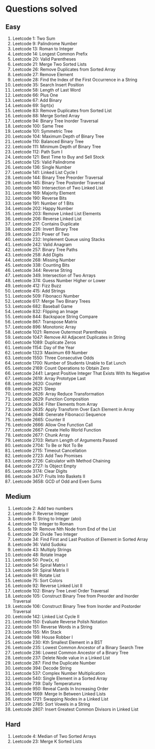 # Questions solved

## Easy

1. Leetcode 1: Two Sum
2. Leetcode 9: Palindrome Number
3. Leetcode 13: Roman to Integer
4. Leetcode 14: Longest Common Prefix
5. Leetcode 20: Valid Parentheses
6. Leetcode 21: Merge Two Sorted Lists
7. Leetcode 26: Remove Duplicates from Sorted Array
8. Leetcode 27: Remove Element
9. Leetcode 28: Find the Index of the First Occurrence in a String
10. Leetcode 35: Search Insert Position
11. Leetcode 58: Length of Last Word
12. Leetcode 66: Plus One
13. Leetcode 67: Add Binary
14. Leetcode 69: Sqrt(x)
15. Leetcode 83: Remove Duplicates from Sorted List
16. Leetcode 88: Merge Sorted Array
17. Leetcode 94: Binary Tree Inorder Traversal
18. Leetcode 100: Same Tree
19. Leetcode 101: Symmetric Tree
20. Leetcode 104: Maximum Depth of Binary Tree
21. Leetcode 110: Balanced Binary Tree
22. Leetcode 111: Minimum Depth of Binary Tree 
23. Leetcode 112: Path Sum I
24. Leetcode 121: Best Time to Buy and Sell Stock
25. Leetcode 125: Valid Palindrome
26. Leetcode 136: Single Number
27. Leetcode 141: Linked List Cycle I
28. Leetcode 144: Binary Tree Preorder Traversal
29. Leetcode 145: Binary Tree Postorder Traversal
30. Leetcode 160: Intersection of Two Linked List
31. Leetcode 169: Majority Element
32. Leetcode 190: Reverse Bits
33. Leetcode 191: Number of 1 Bits
34. Leetcode 202: Happy Number
35. Leetcode 203: Remove Linked List Elements
36. Leetcode 206: Reverse Linked List
37. Leetcode 217: Contains Duplicate
38. Leetcode 226: Invert Binary Tree
39. Leetcode 231: Power of Two
40. Leetcode 232: Implement Queue using Stacks
41. Leetcode 242: Valid Anagram
42. Leetcode 257: Binary Tree Paths
43. Leetcode 258: Add Digits
44. Leetcode 268: Missing Number
45. Leetcode 338: Counting Bits
46. Leetcode 344: Reverse String
47. Leetcode 349. Intersection of Two Arrays
48. Leetcode 374: Guess Number Higher or Lower
49. Leetcode 412: Fizz Buzz
50. Leetcode 415: Add Strings
51. Leetcode 509: Fibonacci Number
52. Leetcode 617: Merge Two Binary Trees
53. Leetcode 682: Baseball Game
54. Leetcode 832: Flipping an Image
55. Leetcode 844: Backspace String Compare
56. Leetcode 867: Transpose Matrix
57. Leetcode 896: Monotonic Array
58. Leetcode 1021: Remove Outermost Parenthesis
59. Leetcode 1047: Remove All Adjacent Duplicates in String
60. Leetcode 1089: Duplicate Zeros
61. Leetcode 1154: Day of the Year
62. Leetcode 1323: Maximum 69 Number
63. Leetcode 1550: Three Consecutive Odds
64. Leetcode 1700: Number of Students Unable to Eat Lunch
65. Leetcode 2169: Count Operations to Obtain Zero
66. Leetcode 2441: Largest Positive Integer That Exists With Its Negative
67. Leetcode 2619: Array Prototype Last
68. Leetcode 2620: Counter
69. Leetcode 2621: Sleep
70. Leetcode 2626: Array Reduce Transformation
71. Leetcode 2629: Function Composition
72. Leetcode 2634: Filter Elements from Array
73. Leetcode 2635: Apply Transform Over Each Element in Array
74. Leetcode 2648: Generate Fibonacci Sequence
75. Leetcode 2665: Counter II
76. Leetcode 2666: Allow One Function Call
77. Leetcode 2667: Create Hello World Function
78. Leetcode 2677: Chunk Array
79. Leetcode 2703: Return Length of Arguments Passed
80. Leetcode 2704: To Be or Not To Be
81. Leetcode 2715: Timeout Cancellation
82. Leetcode 2723: Add Two Promises
83. Leetcode 2726: Calculator with Method Chaining
84. Leetcode 2727: Is Object Empty
85. Leetcode 3174: Clear Digits
86. Leetcode 3477: Fruits Into Baskets II
87. Leetcode 3658: GCD of Odd and Even Sums

## Medium

1. Leetcode 2: Add two numbers
2. Leetcode 7: Reverse Integer
3. Leetcode 8: String to Integer (atoi)
4. Leetcode 12: Integer to Roman
5. Leetcode 19: Remove Nth Node from End of the List
6. Leetcode 29: Divide Two Integer
7. Leetcode 34: Find First and Last Position of Element in Sorted Array
8. Leetcode 36: Valid Sudoku
9. Leetcode 43: Multiply Strings
10. Leetcode 48: Rotate Image
11. Leetcode 50: Pow(x, n)
12. Leetcode 54: Spiral Matrix I
13. Leetcode 59: Spiral Matrix II
14. Leetcode 61: Rotate List
15. Leetcode 75: Sort Colors
16. Leetcode 92: Reverse Linked List II
17. Leetcode 102: Binary Tree Level Order Traversal
18. Leetcode 105: Construct Binary Tree from Preorder and Inorder Traversal
19. Leetcode 106: Construct Binary Tree from Inorder and Postorder Traversal
20. Leetcode 142: Linked List Cycle II
21. Leetcode 150: Evaluate Reverse Polish Notation
22. Leetcode 151: Reverse Words in a String
23. Leetcode 155: Min Stack
24. Leetcode 198: House Robber I
25. Leetcode 230: Kth Smallest Element in a BST
26. Leetcode 235: Lowest Common Ancestor of a Binary Search Tree
27. Leetcode 236: Lowest Common Ancestor of a Binary Tree
28. Leetcode 237: Delete Node value in a Linked List
29. Leetcode 287: Find the Duplicate Number
30. Leetcode 394: Decode String
31. Leetcode 537: Complex Number Multiplication
32. Leetcode 540: Single Element in a Sorted Array
33. Leetcode 739: Daily Temperatures
34. Leetcode 950: Reveal Cards In Increasing Order
35. Leetcode 1669: Merge In Between Linked Lists
36. Leetcode 1721: Swapping Nodes in a Linked List
37. Leetcode 2785: Sort Vowels in a String
38. Leetcode 2807: Insert Greatest Common Divisors in Linked List

## Hard

1. Leetcode 4: Median of Two Sorted Arrays
2. Leetcode 23: Merge K Sorted Lists
